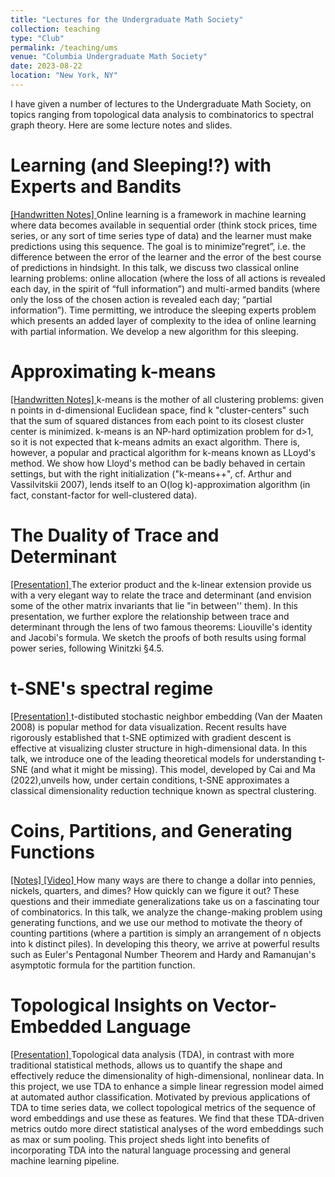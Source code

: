 ```yaml
---
title: "Lectures for the Undergraduate Math Society"
collection: teaching
type: "Club"
permalink: /teaching/ums
venue: "Columbia Undergraduate Math Society"
date: 2023-08-22
location: "New York, NY"
---
```


I have given a number of lectures to the Undergraduate Math Society, on topics ranging from topological data analysis to combinatorics to spectral graph theory. Here are some lecture notes and slides.

Learning (and Sleeping!?) with Experts and Bandits
======
<a href="experts.pdf">[Handwritten Notes] </a>
Online learning is a framework in machine learning where data becomes available in sequential order (think stock prices, time series, or any sort of time series type of data) and the learner must make predictions using this sequence. The goal is to minimize“regret”, i.e. the difference between the error of the learner and the error of the best course of predictions in hindsight. In this talk, we discuss two classical online learning problems: online allocation (where the loss of all actions is revealed each day, in the spirit of “full information”) and multi-armed bandits (where only the loss of the chosen action is revealed each day; “partial information”). Time permitting, we introduce the sleeping experts problem which presents an added layer of complexity to the idea of online learning with partial information. We develop a new algorithm for this sleeping.


Approximating k-means
======
<a href="ums5_kmeans.pdf">[Handwritten Notes] </a>
k-means is the mother of all clustering problems: given n points in d-dimensional Euclidean space, find k "cluster-centers" such that the sum of squared distances from each point to its closest cluster center is minimized. k-means is an NP-hard optimization problem for d>1, so it is not expected that k-means admits an exact algorithm. There is, however, a popular and practical algorithm for k-means known as LLoyd's method. We show how Lloyd's method can be badly behaved in certain settings, but with the right initialization ("k-means++", cf. Arthur and Vassilvitskii 2007), lends itself to an O(log k)-approximation algorithm (in fact, constant-factor for well-clustered data). 


The Duality of Trace and Determinant
======
<a href="ums4.pdf">[Presentation] </a>
The exterior product and the k-linear extension provide us with a very elegant way to relate the trace and determinant (and envision some of the other matrix invariants that lie "in between'' them). In this presentation, we further explore the relationship between trace and determinant through the lens of two famous theorems: Liouville's identity and Jacobi's formula. We sketch the proofs of both results using formal power series, following Winitzki §4.5.


t-SNE's spectral regime
======
<a href="ums_tsne.pdf">[Presentation] </a>
t-distibuted stochastic neighbor embedding (Van der Maaten 2008) is popular method for data visualization. Recent results have rigorously established that t-SNE optimized with gradient descent is effective at visualizing cluster structure in high-dimensional data. In this talk, we introduce one of the leading theoretical models for understanding t-SNE (and what it might be missing). This model, developed by Cai and Ma (2022),unveils how, under certain conditions, t-SNE approximates a classical dimensionality reduction technique known as spectral clustering.   


Coins, Partitions, and Generating Functions
======
<a href="ums2.pdf">[Notes] </a> 
<a href="https://www.youtube.com/watch?v=3llKS5i7vV8&t=2041s&ab_channel=NoahBergam">[Video] </a> 
How many ways are there to change a dollar into pennies, nickels, quarters, and dimes? How quickly can we figure it out? These questions and their immediate generalizations take us on a fascinating tour of combinatorics. In this talk, we analyze the change-making problem using generating functions, and we use our method to motivate the theory of counting partitions (where a partition is simply an arrangement of n objects into k distinct piles). In developing this theory, we arrive at powerful results such as Euler's Pentagonal Number Theorem and Hardy and Ramanujan's asymptotic formula for the partition function.





Topological Insights on Vector-Embedded Language
======
<a href="ums1.pdf">[Presentation] </a>
Topological data analysis (TDA), in contrast with more traditional statistical methods, allows us to quantify the shape and effectively reduce the dimensionality of high-dimensional, nonlinear data. In this project, we use TDA to enhance a simple linear regression model aimed at automated author classification. Motivated by
previous applications of TDA to time series data, we collect topological metrics of the sequence of word embeddings and use these as features. We find that these TDA-driven metrics outdo more direct statistical analyses of the word embeddings such as max or sum pooling. This project sheds light into benefits of incorporating TDA into the natural language processing and general machine learning pipeline.

